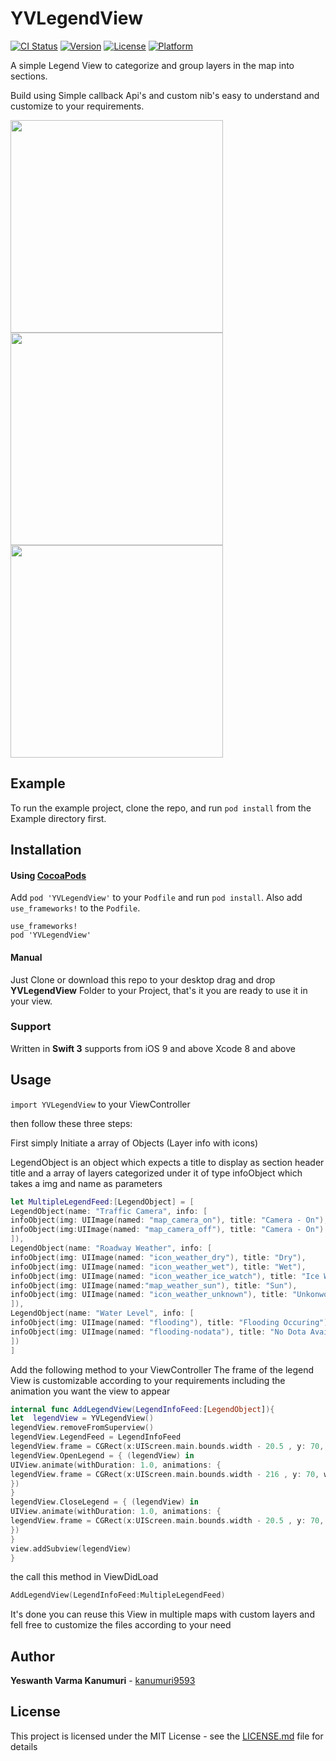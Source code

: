 # YVLegendView

[![CI Status](http://img.shields.io/travis/kanumuri9593/YVLegendView.svg?style=flat)](https://travis-ci.org/kanumuri9593/YVLegendView)
[![Version](https://img.shields.io/cocoapods/v/YVLegendView.svg?style=flat)](http://cocoapods.org/pods/YVLegendView)
[![License](https://img.shields.io/cocoapods/l/YVLegendView.svg?style=flat)](http://cocoapods.org/pods/YVLegendView)
[![Platform](https://img.shields.io/cocoapods/p/YVLegendView.svg?style=flat)](http://cocoapods.org/pods/YVLegendView)

A simple Legend View to categorize and group layers in the map into sections.

Build using Simple callback Api's and custom nib's easy to understand and customize to your requirements.

<img src="https://github.com/kanumuri9593/YVLegendView/blob/master/Images/1.png" width="340px">


<img src="https://github.com/kanumuri9593/YVLegendView/blob/master/Images/2.png" width="340px">


<img src="https://github.com/kanumuri9593/YVLegendView/blob/master/Images/3.png" width="340px">

## Example

To run the example project, clone the repo, and run `pod install` from the Example directory first.

## Installation

#### Using [CocoaPods](http://cocoapods.org/)

Add `pod 'YVLegendView'` to your `Podfile` and run `pod install`. Also add `use_frameworks!` to the `Podfile`.

```
use_frameworks!
pod 'YVLegendView'
```
#### Manual

Just Clone or download this repo to your desktop
drag and drop **YVLegendView** Folder to your Project, that's it you are ready to use it in your view.

### Support
Written in **Swift 3**
supports from iOS 9 and above
Xcode 8 and above

## Usage

`import YVLegendView` to your ViewController

then follow these three steps:

First simply Initiate a array of Objects (Layer info with icons)

LegendObject is an object which expects a title to display as section header title and a array of layers categorized under it of type infoObject which takes a img and name as parameters
```swift
let MultipleLegendFeed:[LegendObject] = [
LegendObject(name: "Traffic Camera", info: [
infoObject(img: UIImage(named: "map_camera_on"), title: "Camera - On"),
infoObject(img:UIImage(named: "map_camera_off"), title: "Camera - On")
]),
LegendObject(name: "Roadway Weather", info: [
infoObject(img: UIImage(named: "icon_weather_dry"), title: "Dry"),
infoObject(img: UIImage(named: "icon_weather_wet"), title: "Wet"),
infoObject(img: UIImage(named: "icon_weather_ice_watch"), title: "Ice Watch"),
infoObject(img: UIImage(named:"map_weather_sun"), title: "Sun"),
infoObject(img: UIImage(named: "icon_weather_unknown"), title: "Unkonwon")
]),
LegendObject(name: "Water Level", info: [
infoObject(img: UIImage(named: "flooding"), title: "Flooding Occuring"),
infoObject(img: UIImage(named: "flooding-nodata"), title: "No Dota Available")
])
]
```
Add the following method to your ViewController
The frame of the legend View is customizable according to your requirements including the animation you want the view to appear
```swift
internal func AddLegendView(LegendInfoFeed:[LegendObject]){
let  legendView = YVLegendView()
legendView.removeFromSuperview()
legendView.LegendFeed = LegendInfoFeed
legendView.frame = CGRect(x:UIScreen.main.bounds.width - 20.5 , y: 70, width: 219, height:300)
legendView.OpenLegend = { (legendView) in
UIView.animate(withDuration: 1.0, animations: {
legendView.frame = CGRect(x:UIScreen.main.bounds.width - 216 , y: 70, width: 219, height:300)
})
}
legendView.CloseLegend = { (legendView) in
UIView.animate(withDuration: 1.0, animations: {
legendView.frame = CGRect(x:UIScreen.main.bounds.width - 20.5 , y: 70, width: 219, height:300)
})
}
view.addSubview(legendView)
}
```

the call this method in ViewDidLoad

```swift
AddLegendView(LegendInfoFeed:MultipleLegendFeed)
```
It's done you can reuse this View in multiple maps with custom layers and fell free to customize the files according to your need

## Author

**Yeswanth Varma Kanumuri** - [kanumuri9593](https://github.com/kanumuri9593)

## License

This project is licensed under the MIT License - see the [LICENSE.md](LICENSE.md) file for details

